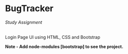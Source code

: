 # BugTracker
###### Study Assignment

Login Page UI using HTML, CSS and Bootstrap

**Note - Add node-modules [bootstrap] to see the project.**
